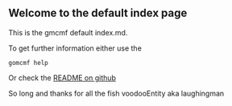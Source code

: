 ## Welcome to the default index page

This is the gmcmf default index.md. 

To get further information either use the
```shell
gomcmf help
```

Or check the [README on github](https://github.com/voodooEntity/gomcmf)

So long and thanks for all the fish
voodooEntity aka laughingman